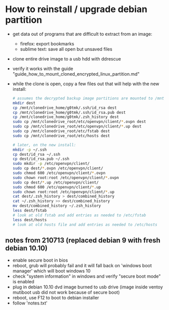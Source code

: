 # How to reinstall / upgrade debian partition

- get data out of programs that are difficult to extract from an image:
  - firefox: export bookmarks
  - sublime text: save all open but unsaved files
- clone entire drive image to a usb hdd with ddrescue
- verify it works with the guide "guide_how_to_mount_cloned_encrypted_linux_partition.md"
- while the clone is open, copy a few files out that will help with the new install:

    ```bash
    # assumes the decrypted backup image partitions are mounted to /mnt/clonedrive_*
    mkdir dest
    cp /mnt/clonedrive_home/g0tmk/.ssh/id_rsa dest
    cp /mnt/clonedrive_home/g0tmk/.ssh/id_rsa.pub dest
    cp /mnt/clonedrive_home/g0tmk/.zsh_history dest
    sudo cp /mnt/clonedrive_root/etc/openvpn/client/*.ovpn dest
    sudo cp /mnt/clonedrive_root/etc/openvpn/client/*.up dest
    sudo cp /mnt/clonedrive_root/etc/fstab dest
    sudo cp /mnt/clonedrive_root/etc/hosts dest

    # later, on the new install:
    mkdir -p ~/.ssh
    cp dest/id_rsa ~/.ssh
    cp dest/id_rsa.pub ~/.ssh
    sudo mkdir -p /etc/openvpn/client/
    sudo cp dest/*.ovpn /etc/openvpn/client/
    sudo chmod 600 /etc/openvpn/client/*.ovpn
    sudo chown root:root /etc/openvpn/client/*.ovpn
    sudo cp dest/*.up /etc/openvpn/client/
    sudo chmod 600 /etc/openvpn/client/*.up
    sudo chown root:root /etc/openvpn/client/*.up
    cat dest/.zsh_history > dest/combined_history
    cat ~/.zsh_history >> dest/combined_history
    mv dest/combined_history ~/.zsh_history
    less dest/fstab
    # look at old fstab and add entries as needed to /etc/fstab
    less dest/hosts
    # look at old hosts file and add entries as needed to /etc/hosts
    ```

## notes from 210713 (replaced debian 9 with fresh debian 10.10)
- enable secure boot in bios
- reboot, grub will probably fail and it will fall back on 'windows boot manager' which will boot windows 10
- check "system information" in windows and verify "secure boot mode" is enabled
- plug in debian 10.10 dvd image burned to usb drive (image inside ventoy mutiboot usb did not work because of secure boot)
- reboot, use F12 to boot to debian installer
- follow 'notes.txt'


